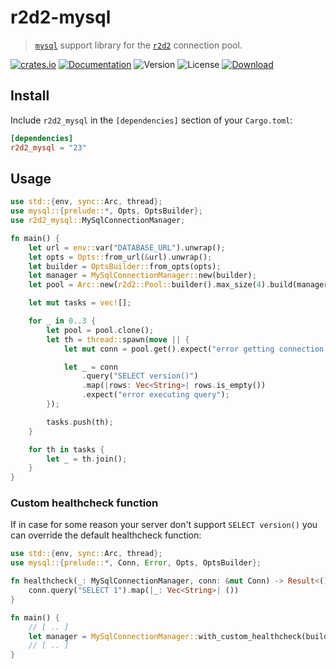 # r2d2-mysql

> [`mysql`](https://github.com/blackbeam/rust-mysql-simple) support library for the [`r2d2`](https://github.com/sfackler/r2d2) connection pool.

[![crates.io](https://img.shields.io/crates/v/r2d2-mysql?label=latest)](https://crates.io/crates/r2d2-mysql)
[![Documentation](https://docs.rs/r2d2-mysql/badge.svg?version=23)](https://docs.rs/r2d2-mysql/23)
![Version](https://img.shields.io/badge/rustc-1.59+-ab6000.svg)
![License](https://img.shields.io/crates/l/r2d2-mysql.svg)
[![Download](https://img.shields.io/crates/d/r2d2-mysql.svg)](https://crates.io/crates/r2d2-mysql)

## Install

Include `r2d2_mysql` in the `[dependencies]` section of your `Cargo.toml`:

```toml
[dependencies]
r2d2_mysql = "23"
```

## Usage

```rust
use std::{env, sync::Arc, thread};
use mysql::{prelude::*, Opts, OptsBuilder};
use r2d2_mysql::MySqlConnectionManager;

fn main() {
    let url = env::var("DATABASE_URL").unwrap();
    let opts = Opts::from_url(&url).unwrap();
    let builder = OptsBuilder::from_opts(opts);
    let manager = MySqlConnectionManager::new(builder);
    let pool = Arc::new(r2d2::Pool::builder().max_size(4).build(manager).unwrap());

    let mut tasks = vec![];

    for _ in 0..3 {
        let pool = pool.clone();
        let th = thread::spawn(move || {
            let mut conn = pool.get().expect("error getting connection from pool");

            let _ = conn
                .query("SELECT version()")
                .map(|rows: Vec<String>| rows.is_empty())
                .expect("error executing query");
        });

        tasks.push(th);
    }

    for th in tasks {
        let _ = th.join();
    }
}
```

### Custom healthcheck function
If in case for some reason your server don't support `SELECT version()` you can override the default healthcheck function:
```rust
use std::{env, sync::Arc, thread};
use mysql::{prelude::*, Conn, Error, Opts, OptsBuilder};

fn healthcheck(_: MySqlConnectionManager, conn: &mut Conn) -> Result<(), Error> {
    conn.query("SELECT 1").map(|_: Vec<String>| ())
}

fn main() {
    // [ .. ]
    let manager = MySqlConnectionManager::with_custom_healthcheck(builder, &healthcheck);
    // [ .. ]
}
```
